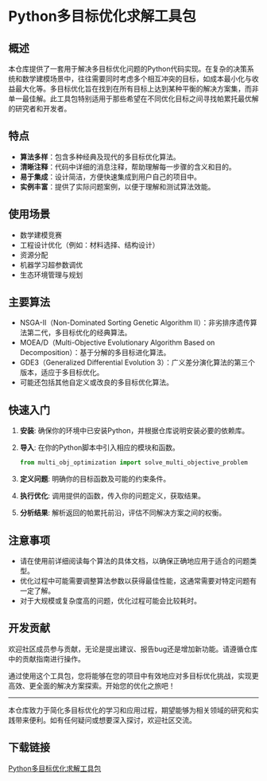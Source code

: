 # Python多目标优化求解工具包

## 概述

本仓库提供了一套用于解决多目标优化问题的Python代码实现。在复杂的决策系统和数学建模场景中，往往需要同时考虑多个相互冲突的目标，如成本最小化与收益最大化等。多目标优化旨在找到在所有目标上达到某种平衡的解决方案集，而非单一最佳解。此工具包特别适用于那些希望在不同优化目标之间寻找帕累托最优解的研究者和开发者。

## 特点

- **算法多样**：包含多种经典及现代的多目标优化算法。
- **清晰注释**：代码中详细的消息注释，帮助理解每一步骤的含义和目的。
- **易于集成**：设计简洁，方便快速集成到用户自己的项目中。
- **实例丰富**：提供了实际问题案例，以便于理解和测试算法效能。

## 使用场景

- 数学建模竞赛
- 工程设计优化（例如：材料选择、结构设计）
- 资源分配
- 机器学习超参数调优
- 生态环境管理与规划

## 主要算法

- NSGA-II（Non-Dominated Sorting Genetic Algorithm II）：非劣排序遗传算法第二代，多目标优化的经典算法。
- MOEA/D（Multi-Objective Evolutionary Algorithm Based on Decomposition）：基于分解的多目标进化算法。
- GDE3（Generalized Differential Evolution 3）：广义差分演化算法的第三个版本，适应于多目标优化。
- 可能还包括其他自定义或改良的多目标优化算法。

## 快速入门

1. **安装**: 确保你的环境中已安装Python，并根据仓库说明安装必要的依赖库。
   
2. **导入**: 在你的Python脚本中引入相应的模块和函数。

   ```python
   from multi_obj_optimization import solve_multi_objective_problem
   ```

3. **定义问题**: 明确你的目标函数及可能的约束条件。

4. **执行优化**: 调用提供的函数，传入你的问题定义，获取结果。

5. **分析结果**: 解析返回的帕累托前沿，评估不同解决方案之间的权衡。

## 注意事项

- 请在使用前详细阅读每个算法的具体文档，以确保正确地应用于适合的问题类型。
- 优化过程中可能需要调整算法参数以获得最佳性能，这通常需要对特定问题有一定了解。
- 对于大规模或复杂度高的问题，优化过程可能会比较耗时。

## 开发贡献

欢迎社区成员参与贡献，无论是提出建议、报告bug还是增加新功能。请遵循仓库中的贡献指南进行操作。

通过使用这个工具包，您将能够在您的项目中有效地应对多目标优化挑战，实现更高效、更全面的解决方案探索。开始您的优化之旅吧！

---

本仓库致力于简化多目标优化的学习和应用过程，期望能够为相关领域的研究和实践带来便利。如有任何疑问或想要深入探讨，欢迎社区交流。

## 下载链接

[Python多目标优化求解工具包](https://pan.quark.cn/s/229028c49abc)